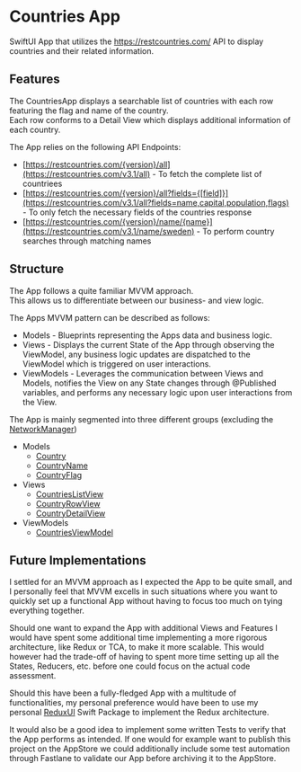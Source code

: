 # Countries App
SwiftUI App that utilizes the https://restcountries.com/ API to display countries and their related information.

## Features
The CountriesApp displays a searchable list of countries with each row featuring the flag and name of the country.  
Each row conforms to a Detail View which displays additional information of each country.

The App relies on the following API Endpoints:
- [https://restcountries.com/{version}/all](https://restcountries.com/v3.1/all) - To fetch the complete list of countriees
- [https://restcountries.com/{version}/all?fields={[field]}](https://restcountries.com/v3.1/all?fields=name,capital,population,flags) - To only fetch the necessary fields of the countries response
- [https://restcountries.com/{version}/name/{name}](https://restcountries.com/v3.1/name/sweden) - To perform country searches through matching names

## Structure
The App follows a quite familiar MVVM approach.  
This allows us to differentiate between our business- and view logic.

The Apps MVVM pattern can be described as follows:
- Models - Blueprints representing the Apps data and business logic.
- Views - Displays the current State of the App through observing the ViewModel, any business logic updates are dispatched to the ViewModel which is triggered on user interactions.
- ViewModels - Leverages the communication between Views and Models, notifies the View on any State changes through @Published variables, and performs any necessary logic upon user interactions from the View.

The App is mainly segmented into three different groups (excluding the [NetworkManager](https://github.com/kimnordin/CountriesApp/blob/master/CountriesApp/Manager/NetworkManager.swift))
- Models
  - [Country](https://github.com/kimnordin/CountriesApp/blob/master/CountriesApp/Models/Country.swift)
  - [CountryName](https://github.com/kimnordin/CountriesApp/blob/master/CountriesApp/Models/CountrySubModels/CountryName.swift)
  - [CountryFlag](https://github.com/kimnordin/CountriesApp/blob/master/CountriesApp/Models/CountrySubModels/CountryFlag.swift)
- Views
  - [CountriesListView](https://github.com/kimnordin/CountriesApp/blob/master/CountriesApp/Views/CountriesList/CountriesListView.swift)
  - [CountryRowView](https://github.com/kimnordin/CountriesApp/blob/master/CountriesApp/Views/CountriesList/CountryRowView.swift)
  - [CountryDetailView](https://github.com/kimnordin/CountriesApp/blob/master/CountriesApp/Views/CountryDetail/CountryDetailView.swift)
- ViewModels
  - [CountriesViewModel](https://github.com/kimnordin/CountriesApp/blob/master/CountriesApp/ViewModels/CountriesViewModel.swift)
 
## Future Implementations
I settled for an MVVM approach as I expected the App to be quite small, and I personally feel that MVVM excells in such situations where you want to quickly set up a functional App without having to focus too much on tying everything together.

Should one want to expand the App with additional Views and Features I would have spent some additional time implementing a more rigorous architecture, like Redux or TCA, to make it more scalable. This would however had the trade-off of having to spent more time setting up all the States, Reducers, etc. before one could focus on the actual code assessment.

Should this have been a fully-fledged App with a multitude of functionalities, my personal preference would have been to use my personal [ReduxUI](https://github.com/kimnordin/ReduxUI) Swift Package to implement the Redux architecture.

It would also be a good idea to implement some written Tests to verify that the App performs as intended. If one would for example want to publish this project on the AppStore we could additionally include some test automation through Fastlane to validate our App before archiving it to the AppStore.
